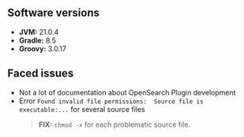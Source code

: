 
## Software versions
- **JVM:** 21.0.4
- **Gradle:** 8.5
- **Groovy:** 3.0.17


## Faced issues

- Not a lot of documentation about OpenSearch Plugin development
- Error `Found invalid file permissions:  Source file is executable:...` for several source files
  > **FIX:** `chmod -x` for each problematic source file. 

